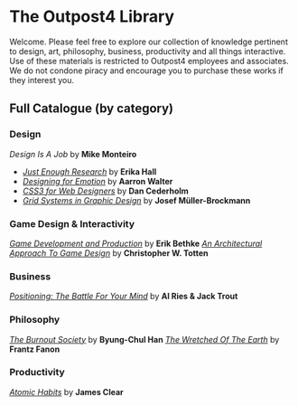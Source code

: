 # The Outpost4 Library

Welcome. Please feel free to explore our collection of knowledge pertinent to design, art, philosophy, business, productivity and all things interactive. Use of these materials is restricted to Outpost4 employees and associates. We do not condone piracy and encourage you to purchase these works if they interest you.

## Full Catalogue (by category)

### Design
_Design Is A Job_ by **Mike Monteiro**
* [_Just Enough Research_](Just_Enough_Research_-_Erika_Hall.pdf) by **Erika Hall**
* [_Designing for Emotion_](for_Emotion.pdf) by **Aarron Walter**
* [_CSS3 for Web Designers_](CSS3.pdf) by **Dan Cederholm**
* [_Grid Systems in Graphic Design_](Grid.pdf) by **Josef Müller-Brockmann**

### Game Design & Interactivity

[_Game Development and Production_](gdp.pdf) by **Erik Bethke**
[_An Architectural Approach To Game Design_](Arch.pdf) by **Christopher W. Totten**

  ### Business
[_Positioning: The Battle For Your Mind_](Positioning_-_Al_Ries.epub) by **Al Ries & Jack Trout**

### Philosophy
[_The Burnout Society_](burnout.pdf) by **Byung-Chul Han**
[_The Wretched Of The Earth_](Fanon_Frantz_The_Wretched_Of_The_Earth.pdf) by **Frantz Fanon**

### Productivity
[_Atomic Habits_](Atomic.pdf) by **James Clear**






